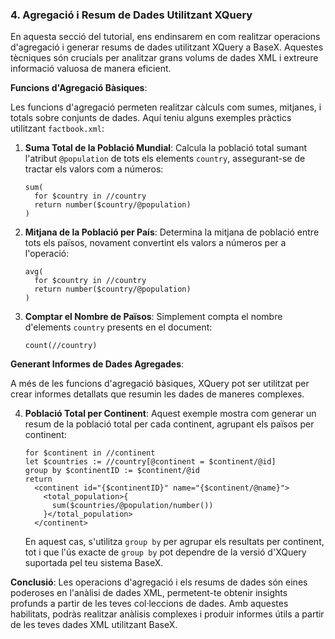 
### 4. Agregació i Resum de Dades Utilitzant XQuery

En aquesta secció del tutorial, ens endinsarem en com realitzar operacions d'agregació i generar resums de dades utilitzant XQuery a BaseX. Aquestes tècniques són crucials per analitzar grans volums de dades XML i extreure informació valuosa de manera eficient.

**Funcions d'Agregació Bàsiques**:

Les funcions d'agregació permeten realitzar càlculs com sumes, mitjanes, i totals sobre conjunts de dades. Aquí teniu alguns exemples pràctics utilitzant `factbook.xml`:

1. **Suma Total de la Població Mundial**:
   Calcula la població total sumant l'atribut `@population` de tots els elements `country`, assegurant-se de tractar els valors com a números:
   ```xquery
   sum(
     for $country in //country
     return number($country/@population)
   )
   ```
   
2. **Mitjana de la Població per País**:
   Determina la mitjana de població entre tots els països, novament convertint els valors a números per a l'operació:
   ```xquery
   avg(
     for $country in //country
     return number($country/@population)
   )
   ```
   
3. **Comptar el Nombre de Països**:
   Simplement compta el nombre d'elements `country` presents en el document:
   ```xquery
   count(//country)
   ```

**Generant Informes de Dades Agregades**:

A més de les funcions d'agregació bàsiques, XQuery pot ser utilitzat per crear informes detallats que resumin les dades de maneres complexes.

4. **Població Total per Continent**:
   Aquest exemple mostra com generar un resum de la població total per cada continent, agrupant els països per continent:
   ```xquery
   for $continent in //continent
   let $countries := //country[@continent = $continent/@id]
   group by $continentID := $continent/@id
   return
     <continent id="{$continentID}" name="{$continent/@name}">
       <total_population>{
         sum($countries/@population/number())
       }</total_population>
     </continent>
   ```
   En aquest cas, s'utilitza `group by` per agrupar els resultats per continent, tot i que l'ús exacte de `group by` pot dependre de la versió d'XQuery suportada pel teu sistema BaseX.

**Conclusió**:
Les operacions d'agregació i els resums de dades són eines poderoses en l'anàlisi de dades XML, permetent-te obtenir insights profunds a partir de les teves col·leccions de dades. Amb aquestes habilitats, podràs realitzar anàlisis complexes i produir informes útils a partir de les teves dades XML utilitzant BaseX.
